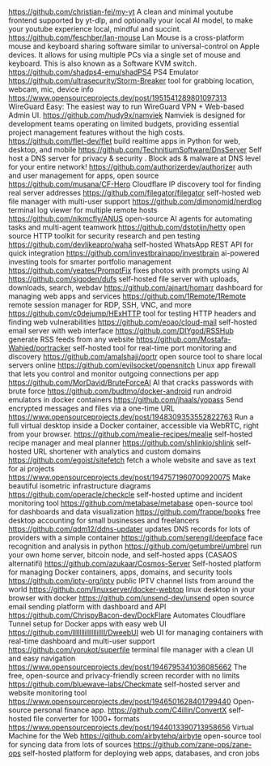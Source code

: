 https://github.com/christian-fei/my-yt   A clean and minimal youtube frontend supported by yt-dlp, and optionally your local AI model, to make your youtube experience local, mindful and succint.
https://github.com/feschber/lan-mouse    Lan Mouse is a cross-platform mouse and keyboard sharing software similar to universal-control on Apple devices. It allows for using multiple PCs via a single set of mouse and keyboard. This is also known as a Software KVM switch.
https://github.com/shadps4-emu/shadPS4   PS4 Emulator
https://github.com/ultrasecurity/Storm-Breaker  tool for grabbing location, webcam, mic, device info
https://www.opensourceprojects.dev/post/1951541289801097313  WireGuard Easy: The easiest way to run WireGuard VPN + Web-based Admin UI.
https://github.com/hudy9x/namviek  Namviek is designed for development teams operating on limited budgets, providing essential project management features without the high costs.
https://github.com/flet-dev/flet  build realtime apps in Python for web, desktop, and mobile
https://github.com/TechnitiumSoftware/DnsServer    Self host a DNS server for privacy & security . Block ads & malware at DNS level for your entire network!
https://github.com/authorizerdev/authorizer      auth and user management for apps, open source
https://github.com/musana/CF-Hero          Cloudflare IP discovery tool for finding real server addresses
https://github.com/filegator/filegator      self-hosted web file manager with multi-user support
https://github.com/dimonomid/nerdlog    terminal log viewer for multiple remote hosts
https://github.com/nikmcfly/ANUS      open-source AI agents for automating tasks and multi-agent teamwork
https://github.com/dstotijn/hetty    open source HTTP toolkit for security research and pen testing
https://github.com/devlikeapro/waha    self-hosted WhatsApp REST API for quick integration
https://github.com/investbrainapp/investbrain  ai-powered investing tools for smarter portfolio management
https://github.com/yeates/PromptFix    fixes photos with prompts using AI
https://github.com/sigoden/dufs    self-hosted file server with uploads, downloads, search, webdav
https://github.com/ajnart/homarr  dashboard for managing web apps and services
https://github.com/1Remote/1Remote  remote session manager for RDP, SSH, VNC, and more
https://github.com/c0dejump/HExHTTP    tool for testing HTTP headers and finding web vulnerabilities
https://github.com/eoao/cloud-mail    self-hosted email server with web interface
https://github.com/DIYgod/RSSHub    generate RSS feeds from any website
https://github.com/Mostafa-Wahied/portracker      self-hosted tool for real-time port monitoring and discovery
https://github.com/amalshaji/portr      open source tool to share local servers online
https://github.com/evilsocket/opensnitch    Linux app firewall that lets you control and monitor outgoing connections per app
https://github.com/MorDavid/BruteForceAI		AI that cracks passwords with brute force
https://github.com/budtmo/docker-android	run android emulators in docker containers
https://github.com/jhaals/yopass		Send encrypted messages and files via a one-time URL
https://www.opensourceprojects.dev/post/1948309353552822763		Run a full virtual desktop inside a Docker container, accessible via WebRTC, right from your browser.
https://github.com/mealie-recipes/mealie		self-hosted recipe manager and meal planner
https://github.com/shlinkio/shlink			self-hosted URL shortener with analytics and custom domains
https://github.com/egoist/sitefetch			fetch a whole website and save as text for ai projects
https://www.opensourceprojects.dev/post/1947571960700920075				Make beautiful isometric infrastructure diagrams
https://github.com/operacle/checkcle		self-hosted uptime and incident monitoring tool
https://github.com/metabase/metabase		open-source tool for dashboards and data visualization
https://github.com/frappe/books		free desktop accounting for small businesses and freelancers
https://github.com/qdm12/ddns-updater	updates DNS records for lots of providers with a simple container
https://github.com/serengil/deepface	face recognition and analysis in python
https://github.com/getumbrel/umbrel		run your own home server, bitcoin node, and self-hosted apps (CASAOS alternatifi)
https://github.com/azukaar/Cosmos-Server		Self-hosted platform for managing Docker containers, apps, domains, and security tools
https://github.com/iptv-org/iptv		public IPTV channel lists from around the world
https://github.com/linuxserver/docker-webtop		linux desktop in your browser with docker
https://github.com/unsend-dev/unsend	open source email sending platform with dashboard and API
https://github.com/ChrispyBacon-dev/DockFlare		Automates Cloudflare Tunnel setup for Docker apps with easy web UI
https://github.com/lllllllillllllillll/DweebUI		web UI for managing containers with real-time dashboard and multi-user support
https://github.com/yorukot/superfile			terminal file manager with a clean UI and easy navigation
https://www.opensourceprojects.dev/post/1946795341036085662				The free,  open-source and privacy-friendly screen recorder with no limits
https://github.com/bluewave-labs/Checkmate				self-hosted server and website monitoring tool
https://www.opensourceprojects.dev/post/1946501628401799440			Open-source personal finance app.
https://github.com/C4illin/ConvertX					self-hosted file converter for 1000+ formats
https://www.opensourceprojects.dev/post/1944013390713958656			Virtual Machine for the Web
https://github.com/airbytehq/airbyte			open-source tool for syncing data from lots of sources
https://github.com/zane-ops/zane-ops			self-hosted platform for deploying web apps, databases, and cron jobs
